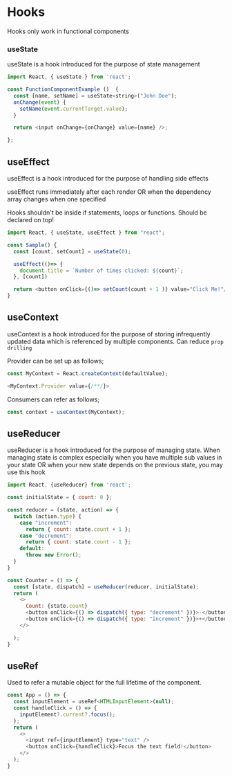 # Hooks

Hooks only work in functional components

### useState

useState is a hook introduced for the purpose of state management

```js
import React, { useState } from 'react';

const FunctionComponentExample ()  {
  const [name, setName] = useState<string>("John Doe");
  onChange(event) {
    setName(event.currentTarget.value);
  }

  return <input onChange={onChange} value={name} />;

};
```

## useEffect

useEffect is a hook introduced for the purpose of handling side effects

useEffect runs immediately after each render OR when the dependency array changes when one specified

Hooks shouldn't be inside if statements, loops or functions. Should be declared on top!

```js
import React, { useState, useEffect } from "react";

const Sample() {
  const [count, setCount] = useState(0);

  useEffect(()=> {
    document.title = `Number of times clicked: ${count}`;
  }, [count])

  return <button onClick={()=> setCount(count + 1 )} value="Click Me!"/>
}

```

## useContext

useContext is a hook introduced for the purpose of storing infrequently updated data which is referenced by multiple components. Can reduce `prop drilling`

Provider can be set up as follows;

```js
const MyContext = React.createContext(defaultValue);

<MyContext.Provider value={/**/}>

```

Consumers can refer as follows;

```js
const context = useContext(MyContext);
```

## useReducer

useReducer is a hook introduced for the purpose of managing state. When managing state is complex especially when you have multiple sub values in your state OR when your new state depends on the previous state, you may use this hook

```js
import React, {useReducer} from 'react';

const initialState = { count: 0 };

const reducer = (state, action) => {
  switch (action.type) {
    case "increment":
      return { count: state.count + 1 };
    case "decrement":
      return { count: state.count - 1 };
    default:
      throw new Error();
  }
}

const Counter = () => {
  const [state, dispatch] = useReducer(reducer, initialState);
  return (
    <>
      Count: {state.count}
      <button onClick={() => dispatch({ type: "decrement" })}>-</button>
      <button onClick={() => dispatch({ type: "increment" })}>+</button>
    </>

  );
}
```

## useRef

Used to refer a mutable object for the full lifetime of the component. 

```js
const App = () => {
  const inputElement = useRef<HTMLInputElement>(null);
  const handleClick = () => {    
    inputElement?.current?.focus();
  };
  return (
    <>
      <input ref={inputElement} type="text" />
      <button onClick={handleClick}>Focus the text field!</button>
    </>
  );
}
```
